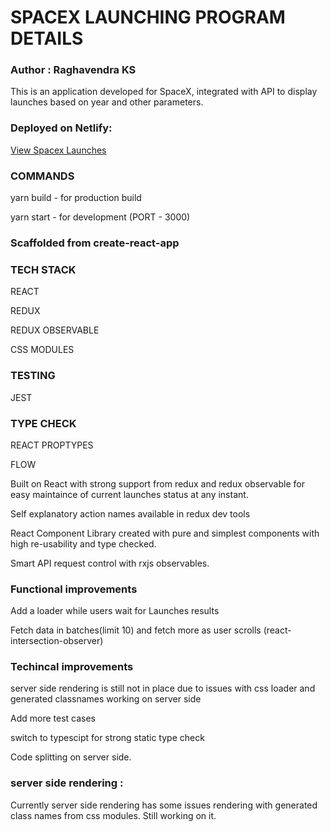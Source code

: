 # SPACEX LAUNCHING PROGRAM DETAILS

### Author : Raghavendra KS

This is an application developed for SpaceX, integrated with API to display launches based on year and other parameters.

### Deployed on Netlify:

[View Spacex Launches](https://spacex-p.netlify.app/)



### COMMANDS
yarn build  - for production build


yarn start - for development (PORT - 3000)



### Scaffolded from create-react-app


### TECH STACK
REACT


REDUX


REDUX OBSERVABLE


CSS MODULES 

### TESTING 


JEST

### TYPE CHECK


REACT PROPTYPES


FLOW



Built on React with strong support from redux and redux observable for easy maintaince of current launches status at any instant.

Self explanatory action names available in redux dev tools

React Component Library created with pure and simplest components with high re-usability and type checked.

Smart API request control with rxjs observables.


### Functional improvements


Add a loader while users wait for Launches results


Fetch data in batches(limit 10) and fetch more  as user scrolls (react-intersection-observer)

### Techincal improvements

server side rendering is still not in place due to issues with css loader and generated classnames working on server side


Add more test cases


switch to typescipt for strong static type check


Code splitting on server side.


### server side rendering :
Currently server side rendering has some issues rendering with generated class names from css modules. Still working on it.



